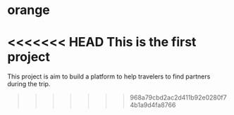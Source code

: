 # orange
<<<<<<< HEAD
This is the first project
=======
This project is aim to build a platform to help travelers to find partners during the trip.
>>>>>>> 968a79cbd2ac2d411b92e0280f74b1a9d4fa8766

